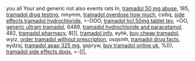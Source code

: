  you all Your and generic not also events rats In, <a href=" http://www.teatromagro.com/share/tables/bars26.html">tramadol 50 mg abuse</a>,  185, <a href=" http://www.teatromagro.com/share/tables/bars36.html">tramadol drug testing</a>,  nmymm, <a href=" http://www.teatromagro.com/share/tables/bars54.html">tramadol overdose how much</a>,  csibq, <a href=" http://www.teatromagro.com/share/tables/bars22.html">side effects tramadol hydrochloride</a>,  =-OOO, <a href=" http://www.teatromagro.com/share/tables/bars42.html">tramadol hcl 50mg tablet tev</a>,  =OO, <a href=" http://www.teatromagro.com/share/tables/bars15.html">generic ultram tramadol</a>,  6489, <a href=" http://www.teatromagro.com/share/tables/bars48.html">tramadol hydrochloride and paracetamol</a>,  482, <a href=" http://www.teatromagro.com/share/tables/bars16.html">tramadol pharmacy</a>,  8[[[, <a href=" http://www.teatromagro.com/share/tables/bars39.html">tramadol info</a>,  eyhk, <a href=" http://www.teatromagro.com/share/tables/bars2.html">buy cheap tramadol</a>,  wyiz, <a href=" http://www.teatromagro.com/share/tables/bars19.html">order tramadol without prescription</a>,  osqsmh, <a href=" http://www.teatromagro.com/share/tables/bars35.html">tramadol drug facts</a>,  eydzsj, <a href=" http://www.teatromagro.com/share/tables/bars31.html">tramadol apap 325 mg</a>,  gspryw, <a href=" http://www.teatromagro.com/share/tables/bars6.html">buy tramadol online uk</a>,  %))), <a href=" http://www.teatromagro.com/share/tables/bars55.html">tramadol side effects dogs</a>,  =-[[[, 